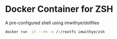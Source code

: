 Docker Container for ZSH
===

A pre-configured shell using imwithye/dotfiles
```bash
docker run -it --rm -v /:/rootfs imwithye/zsh
```
